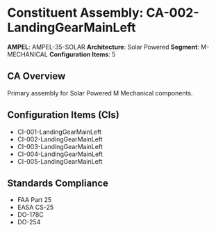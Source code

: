 # Constituent Assembly: CA-002-LandingGearMainLeft

**AMPEL**: AMPEL-35-SOLAR
**Architecture**: Solar Powered
**Segment**: M-MECHANICAL
**Configuration Items**: 5

## CA Overview
Primary assembly for Solar Powered M Mechanical components.

## Configuration Items (CIs)
- CI-001-LandingGearMainLeft
- CI-002-LandingGearMainLeft
- CI-003-LandingGearMainLeft
- CI-004-LandingGearMainLeft
- CI-005-LandingGearMainLeft

## Standards Compliance
- FAA Part 25
- EASA CS-25
- DO-178C
- DO-254
